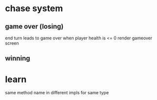 # chase system

## game over (losing)

end turn leads to game over when player health is <= 0
render gameover screen

## winning


# learn

same method name in different impls for same type

